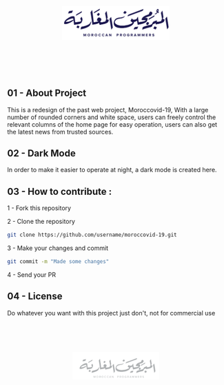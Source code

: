 
<p align="center"></br></br></br></br>
<img src="corona/assets/style/Logo-01.png" width="250px" align="middle" />
</p></br></br></br></br>


## 01 - About Project

This is a redesign of the past web project, Moroccovid-19, With a large number of rounded corners and white space, users can freely control the relevant columns of the home page for easy operation, users can also get the latest news from trusted sources.

## 02 - Dark Mode

In order to make it easier to operate at night, a dark mode is created here.


## 03 - How to contribute :

1 - Fork this repository

2 - Clone the repository

```bash
git clone https://github.com/username/moroccovid-19.git
```
3 - Make your changes and commit 
```bash
git commit -m "Made some changes"
```
4 - Send your PR

## 04 - License

Do whatever you want with this project just don't, not for commercial use


<p align="center"></br></br></br></br>
<img src="corona/assets/style/logo-2-01.png" width="200px" align="middle" />
</p>
